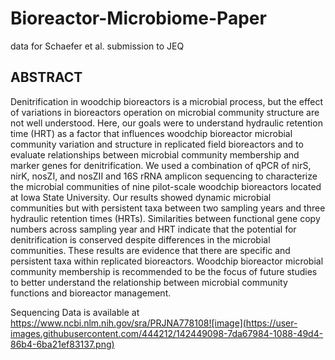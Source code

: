 # Bioreactor-Microbiome-Paper
data for Schaefer et al. submission to JEQ

## ABSTRACT

Denitrification in woodchip bioreactors is a microbial process, but the effect of variations in bioreactors operation on microbial community structure are not well understood. Here, our goals were to understand hydraulic retention time (HRT) as a factor that influences woodchip bioreactor microbial community variation and structure in replicated field bioreactors and to evaluate relationships between microbial community membership and marker genes for denitrification.  We used a combination of qPCR of nirS, nirK, nosZI, and nosZII and 16S rRNA amplicon sequencing to characterize the microbial communities of nine pilot-scale woodchip bioreactors located at Iowa State University. Our results showed dynamic microbial communities but with persistent taxa between two sampling years and three hydraulic retention times (HRTs). Similarities between functional gene copy numbers across sampling year and HRT indicate that the potential for denitrification is conserved despite differences in the microbial communities.  These results are evidence that there are specific and persistent taxa within replicated bioreactors.  Woodchip bioreactor microbial community membership is recommended to be the focus of future studies to better understand the relationship between microbial community functions and bioreactor management.

Sequencing Data is available at https://www.ncbi.nlm.nih.gov/sra/PRJNA778108![image](https://user-images.githubusercontent.com/444212/142449098-7da67984-1088-49d4-86b4-6ba21ef83137.png)
